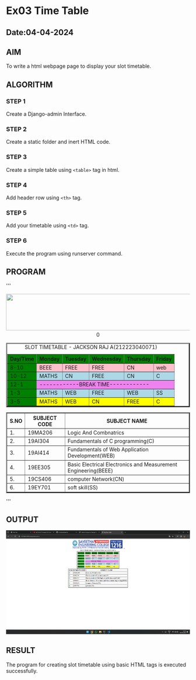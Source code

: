 # Ex03 Time Table
## Date:04-04-2024

## AIM
To write a html webpage page to display your slot timetable.

## ALGORITHM
### STEP 1
Create a Django-admin Interface.

### STEP 2
Create a static folder and inert HTML code.

### STEP 3
Create a simple table using ```<table>``` tag in html.

### STEP 4
Add header row using ```<th>``` tag.

### STEP 5
Add your timetable using ```<td>``` tag.

### STEP 6
Execute the program using runserver command.

## PROGRAM

'''
<html>
<head>
<title> My Time Table </title>
</head>
<body>
<center>
<img src="/static/logo.png" height="100" width="540">
<table border="3" cellspacing="6" cellpading="6">
<caption>SLOT TIMETABLE - JACKSON RAJ A(212223040071)</caption>
<tr>
<th bgcolor="green">Day/Time</th>
<th bgcolor="green">Monday</th>
<th bgcolor="green">Tuesday</th>
<th bgcolor="green">Wednesday</th>
<th bgcolor="green">Thursday</th>
<th bgcolor="green">Friday</th>
</tr>
<tr>0 
<td bgcolor="green">8-10</td>
<td bgcolor="pink">BEEE</td>
<td bgcolor="pink">FREE</td>
<td bgcolor="pink">FREE</td>
<td bgcolor="pink">CN</td>
<td bgcolor="pink">web</td>
</tr>
<tr>
<td bgcolor="green">10-12</td>
<td bgcolor="lightblue">MATHS</td>
<td bgcolor="lightblue">CN</td>
<td bgcolor="lightblue">FREE</td>
<td bgcolor="lightblue">CN</td>
<td bgcolor="lightblue">C</td>
</tr>
<tr>
<td bgcolor="green">12-1</td>
<td colspan="5" bgcolor="violet">------------BREAK TIME------------</td>
</tr>
<tr>
<td bgcolor="green">1-3</td>
<td bgcolor="lightblue">MATHS</td>
<td bgcolor="lightblue">WEB</td>
<td bgcolor="lightblue">FREE</td>
<td bgcolor="lightblue">WEB</td>
<td bgcolor="lightblue">SS</td>
</tr>
<tr>
<td bgcolor="green">3-5</td>
<td bgcolor="yellow">MATHS</td>
<td bgcolor="yellow">WEB</td>
<td bgcolor="yellow">CN</td>
<td bgcolor="yellow">FREE</td>
<td bgcolor="yellow">C</td>
</tr>
</table>
<table border="2" cellspacing="5" cellpading="5">
<tr>
<th>S.NO</th>
<th>SUBJECT CODE</th>
<th>SUBJECT NAME</th>
</tr>
<tr>
<td>1.</td>
<td>19MA206</td>
<td>Logic And Combnatrics</td>
</tr>
<tr>
<td>2.</td>
<td>19AI304</td>
<td>Fundamentals of C programming(C)</td>
</tr>
<tr>
<td>3.</td>
<td>19AI414</td>
<td>Fundamentals of Web Application Development(WEB)</td>
</tr>
<tr>
<td>4.</td>
<td>19EE305</td>
<td>Basic Electrical Electronics and Measurement Engineering(BEEE)</td>
<tr>
<td>5.</td>
<td>19CS406</td>
<td>computer Network(CN)</td>
</tr>
<tr>
<td>6.</td>
<td>19EY701</td>
<td>soft skill(SS)</td>
</tr>
</table>
</center>
</body>
</html>
'''


## OUTPUT
![alt text](<Screenshot 2024-04-04 161325.png>)

## RESULT
The program for creating slot timetable using basic HTML tags is executed successfully.
